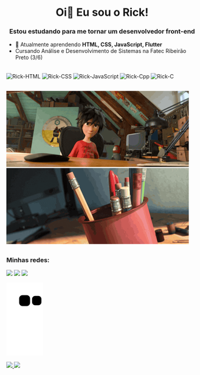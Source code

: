 <h1 align="center">Oi👋 Eu sou o Rick!</h1>
<h3 align="center">Estou estudando para me tornar um desenvolvedor front-end </h3>

- 🌱 Atualmente aprendendo **HTML, CSS, JavaScript, Flutter**
- Cursando Análise e Desenvolvimento de Sistemas na Fatec Ribeirão Preto (3/6)



<div style="display: inline_block"><br>
  <img align="center" alt="Rick-HTML" height="40" width="50" src="https://cdn.jsdelivr.net/gh/devicons/devicon/icons/html5/html5-original.svg"> 
  <img align="center" alt="Rick-CSS" height="40" width="50" src="https://cdn.jsdelivr.net/gh/devicons/devicon/icons/css3/css3-original.svg">
  <img align="center" alt="Rick-JavaScript" height="40" width="50" src="https://cdn.jsdelivr.net/gh/devicons/devicon/icons/javascript/javascript-original.svg">
  <img align="center" alt="Rick-Cpp" height="40" width="50" src="https://cdn.jsdelivr.net/gh/devicons/devicon/icons/cplusplus/cplusplus-plain.svg">
  <img align="center" alt="Rick-C" height="40" width="50" src="https://cdn.jsdelivr.net/gh/devicons/devicon/icons/c/c-plain.svg">


  ##
  
  ![](giphy.gif) ![](giphy1.gif)
  
 ##
  
 <div>
  <h3 align="left">Minhas redes:</h3>
 <a href="https://linkedin.com/in/ricksonreis" target="_blank"><img src="https://img.shields.io/badge/-LinkedIn-%230077B5?style=for-the-badge&logo=linkedin&logoColor=white" target="_blank"></a>
    <a href = "https://www.behance.net/rickreis1"><img src="https://img.shields.io/badge/-Behance-blue?style=for-the-badge&logo=behance&logoColor=white" target="_blank"></a>
  <a href="https://www.instagram.com/rickreisme/" target="_blank"><img src="https://img.shields.io/badge/-Instagram-%23E4405F?style=for-the-badge&logo=instagram&logoColor=white" target="_blank"></a>
 
  ![Snake animation](https://github.com/rafaballerini/rafaballerini/blob/output/github-contribution-grid-snake.svg)
 
</div>

<div>
<a href="https://github.com/rickreisme">
<img height="180em" src="https://github-readme-stats.vercel.app/api/top-langs/?username=rickreisme&layout=compact&langs_count=7&theme=dracula"/>
<img height="180em" src="https://github-readme-stats.vercel.app/api?username=rickreisme&show_icons=true&theme=dracula&include_all_commits=true&count_private=true"/>
</div>

